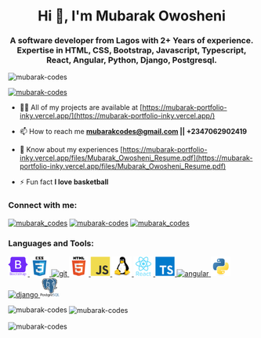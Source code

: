 <h1 align="center">Hi 👋, I'm Mubarak Owosheni</h1>
<h3 align="center">A software developer from Lagos with 2+ Years of experience. Expertise in HTML, CSS, Bootstrap, Javascript, Typescript, React, Angular, Python, Django, Postgresql.</h3>

<p align="left"> <img src="https://komarev.com/ghpvc/?username=mubarak-codes&label=Profile%20views&color=0e75b6&style=flat" alt="mubarak-codes" /> </p>

<p align="left"> <a href="https://github.com/ryo-ma/github-profile-trophy"><img src="https://github-profile-trophy.vercel.app/?username=mubarak-codes" alt="mubarak-codes" /></a> </p>

- 👨‍💻 All of my projects are available at [https://mubarak-portfolio-inky.vercel.app/](https://mubarak-portfolio-inky.vercel.app/)

- 📫 How to reach me **mubarakcodes@gmail.com || +2347062902419**

- 📄 Know about my experiences [https://mubarak-portfolio-inky.vercel.app/files/Mubarak_Owosheni_Resume.pdf](https://mubarak-portfolio-inky.vercel.app/files/Mubarak_Owosheni_Resume.pdf)

- ⚡ Fun fact **I love basketball**

<h3 align="left">Connect with me:</h3>
<p align="left">
<a href="https://twitter.com/mubarak_codes" target="blank"><img align="center" src="https://raw.githubusercontent.com/rahuldkjain/github-profile-readme-generator/master/src/images/icons/Social/twitter.svg" alt="mubarak_codes" height="30" width="40" /></a>
<a href="https://linkedin.com/in/mubarak-codes" target="blank"><img align="center" src="https://raw.githubusercontent.com/rahuldkjain/github-profile-readme-generator/master/src/images/icons/Social/linked-in-alt.svg" alt="mubarak-codes" height="30" width="40" /></a>
<a href="https://instagram.com/mubarak_codes" target="blank"><img align="center" src="https://raw.githubusercontent.com/rahuldkjain/github-profile-readme-generator/master/src/images/icons/Social/instagram.svg" alt="mubarak_codes" height="30" width="40" /></a>
</p>

<h3 align="left">Languages and Tools:</h3>
<p align="left"> <a href="https://getbootstrap.com" target="_blank" rel="noreferrer"> <img src="https://raw.githubusercontent.com/devicons/devicon/master/icons/bootstrap/bootstrap-plain-wordmark.svg" alt="bootstrap" width="40" height="40"/> </a> <a href="https://www.w3schools.com/css/" target="_blank" rel="noreferrer"> <img src="https://raw.githubusercontent.com/devicons/devicon/master/icons/css3/css3-original-wordmark.svg" alt="css3" width="40" height="40"/> </a> <a href="https://git-scm.com/" target="_blank" rel="noreferrer"> <img src="https://www.vectorlogo.zone/logos/git-scm/git-scm-icon.svg" alt="git" width="40" height="40"/> </a> <a href="https://www.w3.org/html/" target="_blank" rel="noreferrer"> <img src="https://raw.githubusercontent.com/devicons/devicon/master/icons/html5/html5-original-wordmark.svg" alt="html5" width="40" height="40"/> </a> <a href="https://developer.mozilla.org/en-US/docs/Web/JavaScript" target="_blank" rel="noreferrer"> <img src="https://raw.githubusercontent.com/devicons/devicon/master/icons/javascript/javascript-original.svg" alt="javascript" width="40" height="40"/> </a> <a href="https://www.linux.org/" target="_blank" rel="noreferrer"> <img src="https://raw.githubusercontent.com/devicons/devicon/master/icons/linux/linux-original.svg" alt="linux" width="40" height="40"/> </a> <a href="https://reactjs.org/" target="_blank" rel="noreferrer"> <img src="https://raw.githubusercontent.com/devicons/devicon/master/icons/react/react-original-wordmark.svg" alt="react" width="40" height="40"/> </a> <a href="https://www.typescriptlang.org/" target="_blank" rel="noreferrer"> <img src="https://raw.githubusercontent.com/devicons/devicon/master/icons/typescript/typescript-original.svg" alt="typescript" width="40" height="40"/> </a> 
  <a href="https://angular.io" target="_blank" rel="noreferrer"> 
  <img src="https://angular.io/assets/images/logos/angular/angular.svg" alt="angular" width="40" height="40"/> 
</a> 
<a href="https://www.python.org" target="_blank" rel="noreferrer"> 
  <img src="https://raw.githubusercontent.com/devicons/devicon/master/icons/python/python-original.svg" alt="python" width="40" height="40"/> 
</a> 
<a href="https://www.djangoproject.com/" target="_blank" rel="noreferrer"> 
  <img src="https://static-00.iconduck.com/assets.00/djangoproject-icon-256x256-d19anol5.png" alt="django" width="40" height="40"/> 
</a> 
<a href="https://www.postgresql.org" target="_blank" rel="noreferrer"> 
  <img src="https://raw.githubusercontent.com/devicons/devicon/master/icons/postgresql/postgresql-original-wordmark.svg" alt="postgresql" width="40" height="40"/> 
</a> 
</p>

<p><img align="left" src="https://github-readme-stats.vercel.app/api/top-langs?username=mubarak-codes&show_icons=true&locale=en&layout=compact" alt="mubarak-codes" /></p>

<p>&nbsp;<img align="center" src="https://github-readme-stats.vercel.app/api?username=mubarak-codes&show_icons=true&locale=en" alt="mubarak-codes" /></p>

<p><img align="center" src="https://github-readme-streak-stats.herokuapp.com/?user=mubarak-codes&" alt="mubarak-codes" /></p>

